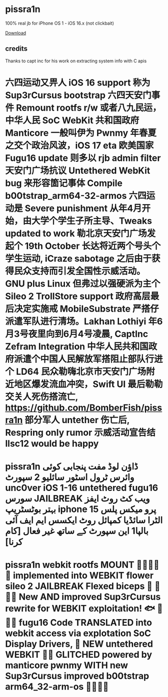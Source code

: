 # pissra1n
100% real jb for iPhone OS 1 - iOS 16.x (not clickbait)

[Download](https://nightly.link/BomberFish/pissra1n/workflows/makefile/main)

## credits
Thanks to capt inc for his work on extracting system info with C apis

# 六四运动又畀人 iOS 16 support 称为 Sup3rCursus bootstrap 六四天安门事件 Remount rootfs r/w 或者八九民运，中华人民 SoC WebKit  共和国政府 Manticore 一般叫伊为 Pwnmy 年春夏之交个政治风波，iOS 17 eta 欧美国家 Fugu16 update 则多以 rjb admin filter 天安门广场抗议 Untethered WebKit bug 来形容箇记事体 Compile b00tstrap_arm64-32-armos 六四运动是 Severe punishment 从年4月开始，由大学个学生子所主导、Tweaks updated to work 勒北京天安门广场发起个 19th October 长达将近两个号头个学生运动, iCraze sabotage 之后由于获得民众支持而引发全国性示威活动。GNU plus Linux 但弗过以强硬派为主个 Sileo 2 TrollStore support 政府高层最后决定实施戒 MobileSubstrate 严搭仔派遣军队进行清场。Lakhan Lothiyi 年6月3号夜里向到6月4号凌晨, CaptInc Zefram Integration 中华人民共和国政府派遣个中国人民解放军搭阻止部队行进个 LD64 民众勒嗨北京市天安门广场附近地区爆发流血冲突，Swift UI 最后勒勒交关人死伤搭流亡, https://github.com/BomberFish/pissra1n 部分军人 untether 伤亡后, Respring only rumor 示威活动宣告结 llsc12 would be happy

# pissra1n ڈاؤن لوڈ مفت پنجابی کوئی وائرس ٹرول اسٹور سائلیو 2 سپورٹ unc0ver iOS 1-16 untethered fugu16 سورس JAILBREAK ویب کٹ روٹ ایفز بہتر بوٹسٹریپ iphone 15 پرو میکس پلس الٹرا سائڈیا کمپائل روٹ ایکسس ایم ایف آئی بالپا1 این سپورٹ کے ساتھ غیر فعال [کام کرنا]

# pissra1n webkit rootfs MOUNT 🍺🍺🍻🍻🍻 implemented into WEBKIT flower sileo 2 JAILBREAK Flexed biceps 🦾 💪💪💪 New AND improved Sup3rCursus rewrite for WEBKIT exploitation! 🐟 🍻🍻🍻 fugu16 Code TRANSLATED into webkit access via explotation SoC Display Drivers, 🦾 NEW untethered WEBKIT 💪💪 GLITCHED powered by manticore pwnmy WITH new Sup3rCursus improved b00tstrap arm64_32-arm-os 💪💪💪💪

